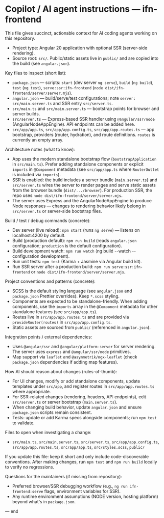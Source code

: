 # Copilot / AI agent instructions — ifn-frontend

This file gives succinct, actionable context for AI coding agents working on this repository.

- Project type: Angular 20 application with optional SSR (server-side rendering).
- Source root: `src/`. Public/static assets live in `public/` and are copied into the build (see `angular.json`).

Key files to inspect (short list):
- `package.json` — scripts: `start` (dev server `ng serve`), `build` (`ng build`), `test` (`ng test`), `serve:ssr:ifn-frontend` (`node dist/ifn-frontend/server/server.mjs`).
- `angular.json` — build/serve/test configurations; note `server: src/main.server.ts` and SSR entry `src/server.ts`.
- `src/main.ts` and `src/main.server.ts` — bootstrap points for browser and server builds.
- `src/server.ts` — Express-based SSR handler using `@angular/ssr/node` (AngularNodeAppEngine). API endpoints can be added here.
- `src/app/app.ts`, `src/app/app.config.ts`, `src/app/app.routes.ts` — app bootstrap, providers (router, hydration), and route definitions. `routes` is currently an empty array.

Architecture notes (what to know):
- App uses the modern standalone bootstrap flow (`bootstrapApplication` in `src/main.ts`). Prefer adding standalone components or explicit `imports` in `@Component` metadata (see `src/app/app.ts` where `RouterOutlet` is included via `imports`).
- SSR is enabled: the build includes a server bundle (`main.server.ts`) and `src/server.ts` wires the server to render pages and serve static assets from the browser bundle (`dist/.../browser`). For production SSR, the repo uses `node dist/ifn-frontend/server/server.mjs`.
- The server uses Express and the AngularNodeAppEngine to produce Node responses — changes to rendering behavior likely belong in `src/server.ts` or server-side bootstrap files.

Build / test / debug commands (concrete):
- Dev server (live reload): `npm start` (runs `ng serve`) — listens on localhost:4200 by default.
- Build (production default): `npm run build` (reads `angular.json` configuration; `production` is the default configuration).
- Build development watch: `npm run watch` (ng build --watch --configuration development).
- Run unit tests: `npm test` (Karma + Jasmine via Angular build kit).
- Run SSR server after a production build: `npm run serve:ssr:ifn-frontend` or `node dist/ifn-frontend/server/server.mjs`.

Project conventions and patterns (concrete):
- SCSS is the default styling language (see `angular.json` and `package.json` Prettier overrides). Keep `*.scss` styling.
- Components are expected to be standalone-friendly. When adding components, use the `imports` array in the `@Component` metadata for other standalone features (see `src/app/app.ts`).
- Routes live in `src/app/app.routes.ts` and are provided via `provideRouter(routes)` in `src/app/app.config.ts`.
- Static assets are sourced from `public/` (referenced in `angular.json`).

Integration points / external dependencies:
- Uses `@angular/ssr` and `@angular/platform-server` for server rendering. The server uses `express` and `@angular/ssr/node` primitives.
- Map support via `leaflet` and `@asymmetrik/ngx-leaflet` (check `package.json` dependencies if adding map features).

How AI should reason about changes (rules-of-thumb):
- For UI changes, modify or add standalone components, update templates under `src/app`, and register routes in `src/app/app.routes.ts` where appropriate.
- For SSR-related changes (rendering, headers, API endpoints), edit `src/server.ts` or server bootstrap (`main.server.ts`).
- When changing build behavior, update `angular.json` and ensure `package.json` scripts remain consistent.
- Tests: update or add Karma specs alongside components; run `npm test` to validate.

Files to open when investigating a change:
- `src/main.ts`, `src/main.server.ts`, `src/server.ts`, `src/app/app.config.ts`, `src/app/app.routes.ts`, `src/app/app.ts`, `src/styles.scss`, `public/`

If you update this file: keep it short and only include code-discoverable conventions. After making changes, run `npm test` and `npm run build` locally to verify no regressions.

Questions for the maintainers (if missing from repository):
- Preferred browser/SSR debugging workflow (e.g., `ng run ifn-frontend:serve` flags, environment variables for SSR).
- Any runtime environment assumptions (NODE version, hosting platform) beyond what's in `package.json`.

— end
